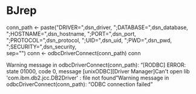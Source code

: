 # BJrep
conn_path <- paste("DRIVER=",dsn_driver,
  ";DATABASE=",dsn_database,
                  ";HOSTNAME=",dsn_hostname,
                  ";PORT=",dsn_port,
                  ";PROTOCOL=",dsn_protocol,
                  ";UID=",dsn_uid,
                  ";PWD=",dsn_pwd,
                  ";SECURITY=",dsn_security,        
                    sep="")
conn <- odbcDriverConnect(conn_path)
conn

Warning message in odbcDriverConnect(conn_path):
“[RODBC] ERROR: state 01000, code 0, message [unixODBC][Driver Manager]Can't open lib 'com.ibm.db2.jcc.DB2Driver' : file not found”Warning message in odbcDriverConnect(conn_path):
“ODBC connection failed”
